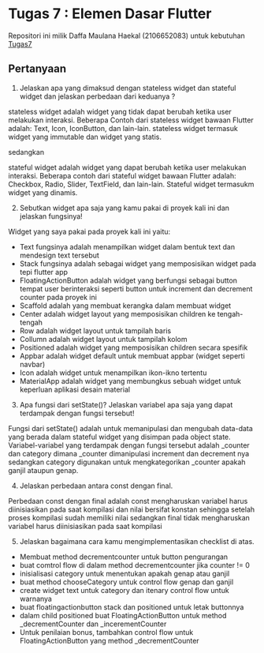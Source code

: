 # Tugas 7 : Elemen Dasar Flutter

Repositori ini milik Daffa Maulana Haekal (2106652083) untuk kebutuhan [Tugas7](https://pbp-fasilkom-ui.github.io/ganjil-2023/assignments/tugas/tugas-7/)

## Pertanyaan

1.   Jelaskan apa yang dimaksud dengan stateless widget dan stateful widget dan jelaskan perbedaan dari keduanya ?

stateless widget adalah widget yang tidak dapat berubah ketika user melakukan interaksi. Beberapa Contoh dari stateless widget bawaan Flutter adalah: Text, Icon, IconButton, dan lain-lain. stateless widget termasuk widget yang immutable dan widget yang statis.

sedangkan

stateful widget adalah widget yang dapat berubah ketika user melakukan interaksi. Beberapa contoh dari stateful widget bawaan Flutter adalah: Checkbox, Radio, Slider, TextField, dan lain-lain. Stateful widget termasukm widget yang dinamis.

2. Sebutkan widget apa saja yang kamu pakai di proyek kali ini dan jelaskan fungsinya!

Widget yang saya pakai pada proyek kali ini yaitu:
- Text fungsinya adalah menampilkan widget dalam bentuk text dan mendesign text tersebut
- Stack fungsinya adalah sebagai widget yang memposisikan widget pada tepi flutter app
- FloatingActionButton adalah widget yang berfungsi sebagai button tempat user berinteraksi seperti button untuk increment dan decrement counter pada proyek ini
- Scaffold adalah yang membuat kerangka dalam membuat widget
- Center adalah widget layout yang memposisikan children ke tengah-tengah
- Row adalah widget layout untuk tampilah baris
- Collumn adalah widget layout untuk tampilah kolom
- Positioned adalah widget yang memposisikan children secara spesifik
- Appbar adalah widget default untuk membuat appbar (widget seperti navbar)
- Icon adalah widget untuk menampilkan ikon-ikno tertentu
- MaterialApp adalah widget yang membungkus sebuah widget untuk keperluan aplikasi desain material

3. Apa fungsi dari setState()? Jelaskan variabel apa saja yang dapat terdampak dengan fungsi tersebut!

Fungsi dari setState() adalah untuk memanipulasi dan mengubah data-data yang berada dalam stateful widget yang disimpan pada object state. Variabel-variabel yang terdampak dengan fungsi tersebut adalah _counter dan category dimana _counter dimanipulasi increment dan decrement nya sedangkan category digunakan untuk mengkategorikan _counter apakah ganjil ataupun genap.

4. Jelaskan perbedaan antara const dengan final.

Perbedaan const dengan final adalah const mengharuskan variabel harus diinisiasikan pada saat kompilasi dan nilai bersifat konstan sehingga setelah proses kompilasi sudah memiliki nilai sedangkan final tidak mengharuskan variabel harus diinisiasikan pada saat kompilasi

5. Jelaskan bagaimana cara kamu mengimplementasikan checklist di atas.

- Membuat method decrementcounter untuk button pengurangan
- buat comtrol flow di dalam method decrementcounter jika counter != 0
- inisialisasi category untuk menentukan apakah genap atau ganjil
- buat method chooseCategory untuk control flow genap dan ganjil
- create widget text untuk category dan itenary control flow untuk warnanya
- buat floatingactionbutton stack dan positioned untuk letak buttonnya
- dalam child positioned buat FloatingActionButton untuk method _decrementCounter dan _incerementCounter
- Untuk penilaian bonus, tambahkan control flow untuk FloatingActionButton yang method _decrementCounter
